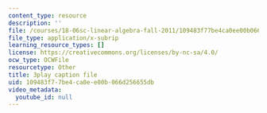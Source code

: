 ```yaml
---
content_type: resource
description: ''
file: /courses/18-06sc-linear-algebra-fall-2011/109483f77be4ca0ee00b066d256655db_lGGDIGizcQ0.srt
file_type: application/x-subrip
learning_resource_types: []
license: https://creativecommons.org/licenses/by-nc-sa/4.0/
ocw_type: OCWFile
resourcetype: Other
title: 3play caption file
uid: 109483f7-7be4-ca0e-e00b-066d256655db
video_metadata:
  youtube_id: null
---
```


